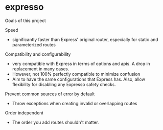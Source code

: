 # expresso

Goals of this project

Speed
- significantly faster than Express' original router, especially for static and parameterized routes

Compatibility and configurability
 - very compatible with Express in terms of options and apis. A drop in replacement in many cases.
 - However, not 100% perfectly compatible to minimize confusion
  - Aim to have the same configurations that Express has. Also, allow flexibility for disabling any Expresso safety checks.


Prevent common sources of error by default
 - Throw exceptions when creating invalid or overlapping routes

Order independent
 - The order you add routes shouldn't matter.
